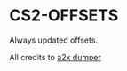 # CS2-OFFSETS
Always updated offsets.

All credits to [a2x dumper](https://github.com/a2x/cs2-dumper)
